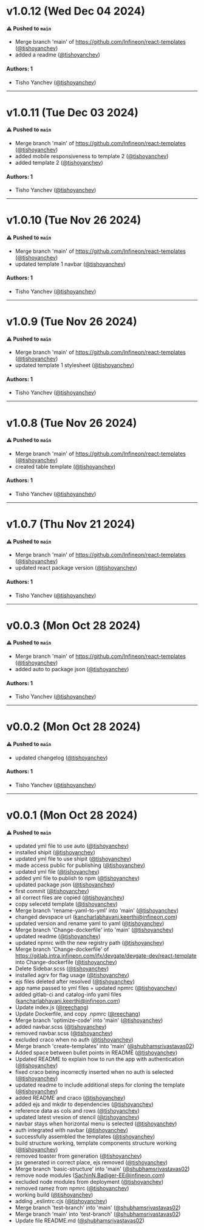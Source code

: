 # v1.0.12 (Wed Dec 04 2024)

#### ⚠️ Pushed to `main`

- Merge branch 'main' of https://github.com/Infineon/react-templates ([@tishoyanchev](https://github.com/tishoyanchev))
- added a readme ([@tishoyanchev](https://github.com/tishoyanchev))

#### Authors: 1

- Tisho Yanchev ([@tishoyanchev](https://github.com/tishoyanchev))

---

# v1.0.11 (Tue Dec 03 2024)

#### ⚠️ Pushed to `main`

- Merge branch 'main' of https://github.com/Infineon/react-templates ([@tishoyanchev](https://github.com/tishoyanchev))
- added mobile responsiveness to template 2 ([@tishoyanchev](https://github.com/tishoyanchev))
- added template 2 ([@tishoyanchev](https://github.com/tishoyanchev))

#### Authors: 1

- Tisho Yanchev ([@tishoyanchev](https://github.com/tishoyanchev))

---

# v1.0.10 (Tue Nov 26 2024)

#### ⚠️ Pushed to `main`

- Merge branch 'main' of https://github.com/Infineon/react-templates ([@tishoyanchev](https://github.com/tishoyanchev))
- updated template 1 navbar ([@tishoyanchev](https://github.com/tishoyanchev))

#### Authors: 1

- Tisho Yanchev ([@tishoyanchev](https://github.com/tishoyanchev))

---

# v1.0.9 (Tue Nov 26 2024)

#### ⚠️ Pushed to `main`

- Merge branch 'main' of https://github.com/Infineon/react-templates ([@tishoyanchev](https://github.com/tishoyanchev))
- updated template 1 stylesheet ([@tishoyanchev](https://github.com/tishoyanchev))

#### Authors: 1

- Tisho Yanchev ([@tishoyanchev](https://github.com/tishoyanchev))

---

# v1.0.8 (Tue Nov 26 2024)

#### ⚠️ Pushed to `main`

- Merge branch 'main' of https://github.com/Infineon/react-templates ([@tishoyanchev](https://github.com/tishoyanchev))
- created table template ([@tishoyanchev](https://github.com/tishoyanchev))

#### Authors: 1

- Tisho Yanchev ([@tishoyanchev](https://github.com/tishoyanchev))

---

# v1.0.7 (Thu Nov 21 2024)

#### ⚠️ Pushed to `main`

- Merge branch 'main' of https://github.com/Infineon/react-templates ([@tishoyanchev](https://github.com/tishoyanchev))
- updated react package version ([@tishoyanchev](https://github.com/tishoyanchev))

#### Authors: 1

- Tisho Yanchev ([@tishoyanchev](https://github.com/tishoyanchev))

---

# v0.0.3 (Mon Oct 28 2024)

#### ⚠️ Pushed to `main`

- Merge branch 'main' of https://github.com/Infineon/react-templates ([@tishoyanchev](https://github.com/tishoyanchev))
- added auto to package json ([@tishoyanchev](https://github.com/tishoyanchev))

#### Authors: 1

- Tisho Yanchev ([@tishoyanchev](https://github.com/tishoyanchev))

---

# v0.0.2 (Mon Oct 28 2024)

#### ⚠️ Pushed to `main`

- updated changelog ([@tishoyanchev](https://github.com/tishoyanchev))

#### Authors: 1

- Tisho Yanchev ([@tishoyanchev](https://github.com/tishoyanchev))

---

# v0.0.1 (Mon Oct 28 2024)

#### ⚠️ Pushed to `main`

- updated yml file to use auto ([@tishoyanchev](https://github.com/tishoyanchev))
- installed shipit ([@tishoyanchev](https://github.com/tishoyanchev))
- updated yml file to use shipit ([@tishoyanchev](https://github.com/tishoyanchev))
- made access public for publishing ([@tishoyanchev](https://github.com/tishoyanchev))
- updated yml file ([@tishoyanchev](https://github.com/tishoyanchev))
- added yml file to publish to npm ([@tishoyanchev](https://github.com/tishoyanchev))
- updated package json ([@tishoyanchev](https://github.com/tishoyanchev))
- first commit ([@tishoyanchev](https://github.com/tishoyanchev))
- all correct files are copied ([@tishoyanchev](https://github.com/tishoyanchev))
- copy selecetd template ([@tishoyanchev](https://github.com/tishoyanchev))
- Merge branch 'rename-yaml-to-yml' into 'main' ([@tishoyanchev](https://github.com/tishoyanchev))
- changed devspace url (kancharlabhavani.keerthi@infineon.com)
- updated version and rename yaml to yaml ([@tishoyanchev](https://github.com/tishoyanchev))
- Merge branch 'Change-dockerfile' into 'main' ([@tishoyanchev](https://github.com/tishoyanchev))
- updated readme ([@tishoyanchev](https://github.com/tishoyanchev))
- updated npmrc with the new registry path ([@tishoyanchev](https://github.com/tishoyanchev))
- Merge branch 'Change-dockerfile' of https://gitlab.intra.infineon.com/ifx/devgate/devgate-dev/react-template into Change-dockerfile ([@tishoyanchev](https://github.com/tishoyanchev))
- Delete Sidebar.scss ([@tishoyanchev](https://github.com/tishoyanchev))
- installed agrv for flag usage ([@tishoyanchev](https://github.com/tishoyanchev))
- ejs files deleted after resolved ([@tishoyanchev](https://github.com/tishoyanchev))
- app name passed to yml files + updated npmrc ([@tishoyanchev](https://github.com/tishoyanchev))
- added gitlab-ci and catalog-info yaml files (kancharlabhavani.keerthi@infineon.com)
- Update index.js ([@reechang](https://github.com/reechang))
- Update Dockerfile, and copy .npmrc ([@reechang](https://github.com/reechang))
- Merge branch 'optimize-code' into 'main' ([@tishoyanchev](https://github.com/tishoyanchev))
- added navbar.scss ([@tishoyanchev](https://github.com/tishoyanchev))
- removed navbar.scss ([@tishoyanchev](https://github.com/tishoyanchev))
- excluded craco when no auth ([@tishoyanchev](https://github.com/tishoyanchev))
- Merge branch 'create-templates' into 'main' ([@shubhamsrivastavas02](https://github.com/shubhamsrivastavas02))
- Added space between bullet points in README ([@tishoyanchev](https://github.com/tishoyanchev))
- Updated README to explain how to run the app with authentication ([@tishoyanchev](https://github.com/tishoyanchev))
- fixed craco being incorrectly inserted when no auth is selected ([@tishoyanchev](https://github.com/tishoyanchev))
- updated readme to include additional steps for cloning the template ([@tishoyanchev](https://github.com/tishoyanchev))
- added README and craco ([@tishoyanchev](https://github.com/tishoyanchev))
- added ejs and mkdir to dependencies ([@tishoyanchev](https://github.com/tishoyanchev))
- reference data as cols and rows ([@tishoyanchev](https://github.com/tishoyanchev))
- updated latest vresion of stencil ([@tishoyanchev](https://github.com/tishoyanchev))
- navbar stays when horizontal menu is selected ([@tishoyanchev](https://github.com/tishoyanchev))
- auth integrated with navbar ([@tishoyanchev](https://github.com/tishoyanchev))
- successfully assembled the templates ([@tishoyanchev](https://github.com/tishoyanchev))
- build structure working, template components structure working ([@tishoyanchev](https://github.com/tishoyanchev))
- removed toaster from generation ([@tishoyanchev](https://github.com/tishoyanchev))
- jsx generated in correct place, ejs removed ([@tishoyanchev](https://github.com/tishoyanchev))
- Merge branch 'basic-structure' into 'main' ([@shubhamsrivastavas02](https://github.com/shubhamsrivastavas02))
- remove node modules (SachinN.Badiger-EE@infineon.com)
- excluded node modules from deployment ([@tishoyanchev](https://github.com/tishoyanchev))
- removed ramez from npmrc ([@tishoyanchev](https://github.com/tishoyanchev))
- working build ([@tishoyanchev](https://github.com/tishoyanchev))
- adding _eslintrc.cjs ([@tishoyanchev](https://github.com/tishoyanchev))
- Merge branch 'test-branch' into 'main' ([@shubhamsrivastavas02](https://github.com/shubhamsrivastavas02))
- Merge branch 'main' into 'test-branch' ([@shubhamsrivastavas02](https://github.com/shubhamsrivastavas02))
- Update file README.md ([@shubhamsrivastavas02](https://github.com/shubhamsrivastavas02))


